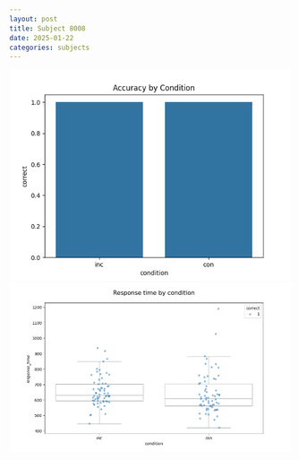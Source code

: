 ```yaml
---
layout: post
title: Subject 8008
date: 2025-01-22
categories: subjects
---
```


![](data/8008/run-18/8008_NF_acc.png)
![](data/8008/run-18/8008_NF_rt.png)

